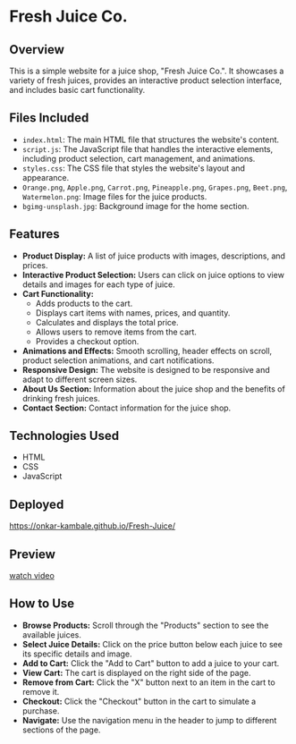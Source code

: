 # Fresh Juice Co. 

## Overview

This is a simple website for a juice shop, "Fresh Juice Co.". It showcases a variety of fresh juices, provides an interactive product selection interface, and includes basic cart functionality.

## Files Included

* `index.html`: The main HTML file that structures the website's content.
* `script.js`:  The JavaScript file that handles the interactive elements, including product selection, cart management, and animations.
* `styles.css`: The CSS file that styles the website's layout and appearance.
* `Orange.png`, `Apple.png`, `Carrot.png`, `Pineapple.png`, `Grapes.png`, `Beet.png`, `Watermelon.png`: Image files for the juice products.
* `bgimg-unsplash.jpg`: Background image for the home section.

## Features

* **Product Display:** A list of juice products with images, descriptions, and prices.
* **Interactive Product Selection:** Users can click on juice options to view details and images for each type of juice.
* **Cart Functionality:**
    * Adds products to the cart.
    * Displays cart items with names, prices, and quantity.
    * Calculates and displays the total price.
    * Allows users to remove items from the cart.
    * Provides a checkout option.
* **Animations and Effects:** Smooth scrolling, header effects on scroll, product selection animations, and cart notifications.
* **Responsive Design:** The website is designed to be responsive and adapt to different screen sizes.
* **About Us Section:** Information about the juice shop and the benefits of drinking fresh juices.
* **Contact Section:** Contact information for the juice shop.

## Technologies Used

* HTML
* CSS
* JavaScript

## Deployed 
https://onkar-kambale.github.io/Fresh-Juice/

## Preview
[watch video]()

## How to Use

* **Browse Products:** Scroll through the "Products" section to see the available juices.
* **Select Juice Details:** Click on the price button below each juice to see its specific details and image.
* **Add to Cart:** Click the "Add to Cart" button to add a juice to your cart.
* **View Cart:** The cart is displayed on the right side of the page.
* **Remove from Cart:** Click the "X" button next to an item in the cart to remove it.
* **Checkout:** Click the "Checkout" button in the cart to simulate a purchase.
* **Navigate:** Use the navigation menu in the header to jump to different sections of the page.
